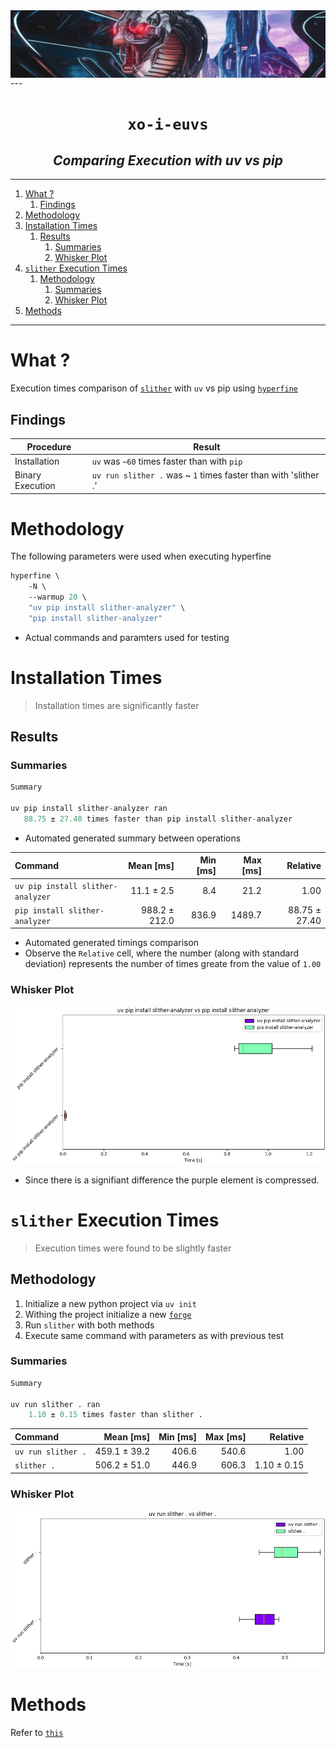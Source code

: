 <a href="https://github.com/xyizko/xo-Investigations" target=_blank>
<img src="./gfx/b.png" align="center">
</a>
---

<h1 align="center"><code>xo-i-euvs</code></h1>
<h2 align="center"><i>Comparing Execution with uv vs pip</i></h2>

---

1. [What ?](#what-)
   1. [Findings](#findings)
2. [Methodology](#methodology)
3. [Installation Times](#installation-times)
   1. [Results](#results)
      1. [Summaries](#summaries)
      2. [Whisker Plot](#whisker-plot)
4. [`slither` Execution Times](#slither-execution-times)
   1. [Methodology](#methodology-1)
      1. [Summaries](#summaries-1)
      2. [Whisker Plot](#whisker-plot-1)
5. [Methods](#methods)

---

# What ?

Execution times comparison of [`slither`](https://github.com/crytic/slither) with `uv` vs pip using [`hyperfine`](https://lib.rs/crates/hyperfine)

## Findings

| Procedure        | Result                                                          |
| ---------------- | --------------------------------------------------------------- |
| Installation     | `uv` was `~60` times faster than with `pip`                     |
| Binary Execution | `uv run slither .` was ~ `1` times faster than with 'slither .' |

# Methodology

The following parameters were used when executing hyperfine

```ml
hyperfine \
    -N \
    --warmup 20 \
    "uv pip install slither-analyzer" \
    "pip install slither-analyzer"
```

- Actual commands and paramters used for testing

# Installation Times

> Installation times are significantly faster

## Results

### Summaries

```js
Summary

uv pip install slither-analyzer ran
   88.75 ± 27.40 times faster than pip install slither-analyzer
```

- Automated generated summary between operations

| Command                           |     Mean [ms] | Min [ms] | Max [ms] |      Relative |
| :-------------------------------- | ------------: | -------: | -------: | ------------: |
| `uv pip install slither-analyzer` |    11.1 ± 2.5 |      8.4 |     21.2 |          1.00 |
| `pip install slither-analyzer`    | 988.2 ± 212.0 |    836.9 |   1489.7 | 88.75 ± 27.40 |

- Automated generated timings comparison
- Observe the `Relative` cell, where the number (along with standard deviation) represents the number of times greate from the value of `1.00`

### Whisker Plot

![](./gfx/r1.png)

- Since there is a signifiant difference the purple element is compressed.

# `slither` Execution Times

> Execution times were found to be slightly faster

## Methodology

1. Initialize a new python project via `uv init`
2. Withing the project initialize a new [`forge`](https://github.com/foundry-rs/foundry)
3. Run `slither` with both methods
4. Execute same command with parameters as with previous test

### Summaries

```ml
Summary

uv run slither . ran
    1.10 ± 0.15 times faster than slither .
```

| Command            |    Mean [ms] | Min [ms] | Max [ms] |    Relative |
| :----------------- | -----------: | -------: | -------: | ----------: |
| `uv run slither .` | 459.1 ± 39.2 |    406.6 |    540.6 |        1.00 |
| `slither .`        | 506.2 ± 51.0 |    446.9 |    606.3 | 1.10 ± 0.15 |

### Whisker Plot

![](./gfx/r2.png)

# Methods

Refer to [`this`](./methods/README.MD)

